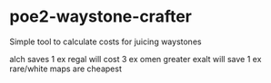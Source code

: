 # poe2-waystone-crafter
Simple tool to calculate costs for juicing waystones


alch saves 1 ex
regal will cost 3 ex
omen greater exalt will save 1 ex
rare/white maps are cheapest
